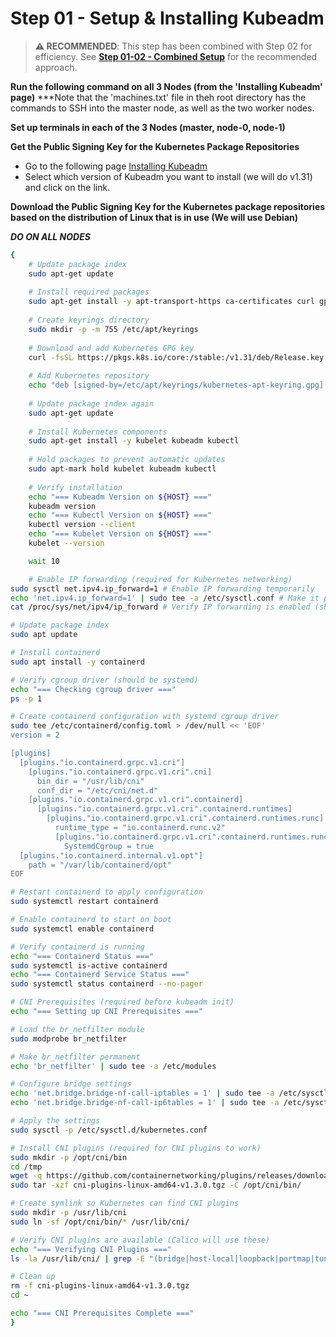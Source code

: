 
# Step 01 - Setup & Installing Kubeadm

> **⚠️ RECOMMENDED**: This step has been combined with Step 02 for efficiency. See **[Step 01-02 - Combined Setup](Step%2001-02%20-%20Combined%20Setup.md)** for the recommended approach.

**Run the following command on all 3 Nodes (from the 'Installing Kubeadm' page)**
***Note that the 'machines.txt' file in theh root directory has the commands to SSH into the master node, as well as the two worker nodes.

**Set up terminals in each of the 3 Nodes (master, node-0, node-1)**

<!-- **Verify which distribution of Linux you're using**
`sudo cat /etc/*release*` -->

**Get the Public Signing Key for the Kubernetes Package Repositories**
- Go to the following page [Installing Kubeadm](https://kubernetes.io/docs/setup/production-environment/tools/kubeadm/install-kubeadm/)
- Select which version of Kubeadm you want to install (we will do v1.31) and click on the link.

**Download the Public Signing Key for the Kubernetes package repositories based on the distribution of Linux that is in use (We will use Debian)**


***DO ON ALL NODES***
```bash
{
    # Update package index
    sudo apt-get update
    
    # Install required packages
    sudo apt-get install -y apt-transport-https ca-certificates curl gpg
    
    # Create keyrings directory
    sudo mkdir -p -m 755 /etc/apt/keyrings
    
    # Download and add Kubernetes GPG key
    curl -fsSL https://pkgs.k8s.io/core:/stable:/v1.31/deb/Release.key | sudo gpg --dearmor -o /etc/apt/keyrings/kubernetes-apt-keyring.gpg
    
    # Add Kubernetes repository
    echo "deb [signed-by=/etc/apt/keyrings/kubernetes-apt-keyring.gpg] https://pkgs.k8s.io/core:/stable:/v1.31/deb/ /" | sudo tee /etc/apt/sources.list.d/kubernetes.list
    
    # Update package index again
    sudo apt-get update
    
    # Install Kubernetes components
    sudo apt-get install -y kubelet kubeadm kubectl
    
    # Hold packages to prevent automatic updates
    sudo apt-mark hold kubelet kubeadm kubectl
    
    # Verify installation
    echo "=== Kubeadm Version on ${HOST} ==="
    kubeadm version
    echo "=== Kubectl Version on ${HOST} ==="
    kubectl version --client
    echo "=== Kubelet Version on ${HOST} ==="
    kubelet --version

    wait 10

    # Enable IP forwarding (required for Kubernetes networking)
sudo sysctl net.ipv4.ip_forward=1 # Enable IP forwarding temporarily
echo 'net.ipv4.ip_forward=1' | sudo tee -a /etc/sysctl.conf # Make it permanent
cat /proc/sys/net/ipv4/ip_forward # Verify IP forwarding is enabled (should return 1)

# Update package index
sudo apt update

# Install containerd
sudo apt install -y containerd

# Verify cgroup driver (should be systemd)
echo "=== Checking cgroup driver ==="
ps -p 1

# Create containerd configuration with systemd cgroup driver
sudo tee /etc/containerd/config.toml > /dev/null << 'EOF'
version = 2

[plugins]
  [plugins."io.containerd.grpc.v1.cri"]
    [plugins."io.containerd.grpc.v1.cri".cni]
      bin_dir = "/usr/lib/cni"
      conf_dir = "/etc/cni/net.d"
    [plugins."io.containerd.grpc.v1.cri".containerd]
      [plugins."io.containerd.grpc.v1.cri".containerd.runtimes]
        [plugins."io.containerd.grpc.v1.cri".containerd.runtimes.runc]
          runtime_type = "io.containerd.runc.v2"
          [plugins."io.containerd.grpc.v1.cri".containerd.runtimes.runc.options]
            SystemdCgroup = true
  [plugins."io.containerd.internal.v1.opt"]
    path = "/var/lib/containerd/opt"
EOF

# Restart containerd to apply configuration
sudo systemctl restart containerd

# Enable containerd to start on boot
sudo systemctl enable containerd

# Verify containerd is running
echo "=== Containerd Status ==="
sudo systemctl is-active containerd
echo "=== Containerd Service Status ==="
sudo systemctl status containerd --no-pager

# CNI Prerequisites (required before kubeadm init)
echo "=== Setting up CNI Prerequisites ==="

# Load the br_netfilter module
sudo modprobe br_netfilter

# Make br_netfilter permanent
echo 'br_netfilter' | sudo tee -a /etc/modules

# Configure bridge settings
echo 'net.bridge.bridge-nf-call-iptables = 1' | sudo tee -a /etc/sysctl.d/kubernetes.conf
echo 'net.bridge.bridge-nf-call-ip6tables = 1' | sudo tee -a /etc/sysctl.d/kubernetes.conf

# Apply the settings
sudo sysctl -p /etc/sysctl.d/kubernetes.conf

# Install CNI plugins (required for CNI plugins to work)
sudo mkdir -p /opt/cni/bin
cd /tmp
wget -q https://github.com/containernetworking/plugins/releases/download/v1.3.0/cni-plugins-linux-amd64-v1.3.0.tgz
sudo tar -xzf cni-plugins-linux-amd64-v1.3.0.tgz -C /opt/cni/bin/

# Create symlink so Kubernetes can find CNI plugins
sudo mkdir -p /usr/lib/cni
sudo ln -sf /opt/cni/bin/* /usr/lib/cni/

# Verify CNI plugins are available (Calico will use these)
echo "=== Verifying CNI Plugins ==="
ls -la /usr/lib/cni/ | grep -E "(bridge|host-local|loopback|portmap|tuning|vlan|bandwidth|firewall|sbr|static|dhcp|host-device|macvlan|ipvlan|ptp|vrf)"

# Clean up
rm -f cni-plugins-linux-amd64-v1.3.0.tgz
cd ~

echo "=== CNI Prerequisites Complete ==="
}
```
<!-- ```bash
{
sudo apt-get update
sudo apt-get install -y apt-transport-https ca-certificates curl gpg
curl -fsSL https://pkgs.k8s.io/core:/stable:/v1.31/deb/Release.key | sudo gpg --dearmor -o /etc/apt/keyrings/kubernetes-apt-keyring.gpg
}
```

***DO ON ALL NODES***
- Note: If the above curl command fails, run this command, then run the curl command again. 
`sudo mkdir -p -m 755 /etc/apt/keyrings`

***DO ON ALL NODES***
`echo 'deb [signed-by=/etc/apt/keyrings/kubernetes-apt-keyring.gpg] https://pkgs.k8s.io/core:/stable:/v1.31/deb/ /' | sudo tee /etc/apt/sources.list.d/kubernetes.list`


***DO ON ALL NODES***
```bash
{
sudo apt-get update
sudo apt-get install -y kubelet kubeadm kubectl
sudo apt-mark hold kubelet kubeadm kubectl
}
```

***DO ON ALL NODES***
**Verify Installation**
```bash
{
kubeadm version
kubectl version --client
kubelet --version
}
``` -->

<!-- Now you can proceed to the 'Creating A Cluster' page on the Kubeernetes documentation website -->
